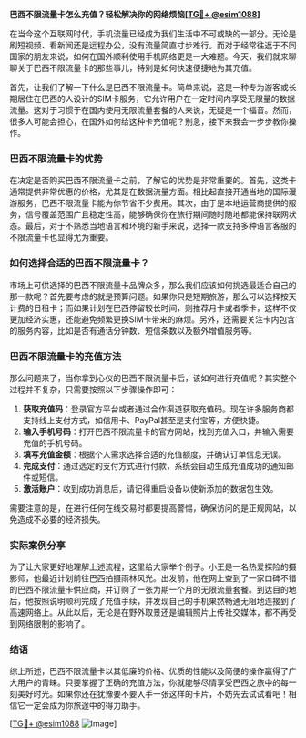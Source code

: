 **巴西不限流量卡怎么充值？轻松解决你的网络烦恼[[TG💪+ @esim1088](https://t.me/s/esim1088)]**

在当今这个互联网时代，手机流量已经成为我们生活中不可或缺的一部分。无论是刷短视频、看新闻还是远程办公，没有流量简直寸步难行。而对于经常往返于不同国家的朋友来说，如何在国外顺利使用手机网络更是一大难题。今天，我们就来聊聊关于巴西不限流量卡的那些事儿，特别是如何快速便捷地为其充值。

首先，让我们了解一下什么是巴西不限流量卡。简单来说，这是一种专为游客或长期居住在巴西的人设计的SIM卡服务，它允许用户在一定时间内享受无限量的数据流量。这对于习惯于在国内使用无限流量套餐的人来说，无疑是一个福音。然而，很多人可能会担心，在国外如何给这种卡充值呢？别急，接下来我会一步步教你操作。

### 巴西不限流量卡的优势

在决定是否购买巴西不限流量卡之前，了解它的优势是非常重要的。首先，这类卡通常提供非常优惠的价格，尤其是在数据流量方面。相比起直接开通当地的国际漫游服务，巴西不限流量卡能为你节省不少费用。其次，由于是本地运营商提供的服务，信号覆盖范围广且稳定性高，能够确保你在旅行期间随时随地都能保持联网状态。最后，对于不熟悉当地语言和环境的新手来说，选择一款支持多种语言客服的不限流量卡也显得尤为重要。

### 如何选择合适的巴西不限流量卡？

市场上可供选择的巴西不限流量卡品牌众多，那么我们应该如何挑选最适合自己的那一款呢？首先要考虑的就是预算问题。如果你只是短期旅游，那么可以选择按天计费的日租卡；而如果计划在巴西停留较长时间，则推荐月卡或者季卡，这样不仅更加经济实惠，还能避免频繁更换SIM卡带来的麻烦。另外，还需要关注卡内包含的服务内容，比如是否有通话分钟数、短信条数以及额外增值服务等。

### 巴西不限流量卡的充值方法

那么问题来了，当你拿到心仪的巴西不限流量卡后，该如何进行充值呢？其实整个过程并不复杂，只需要按照以下步骤操作即可：

1. **获取充值码**：登录官方平台或者通过合作渠道获取充值码。现在许多服务商都支持线上支付方式，如信用卡、PayPal甚至是支付宝等，方便快捷。
2. **输入手机号码**：打开巴西不限流量卡的官方网站，找到充值入口，并输入需要充值的手机号码。
3. **填写充值金额**：根据个人需求选择合适的充值额度，并确认订单信息无误。
4. **完成支付**：通过选定的支付方式进行付款，系统会自动生成充值成功的通知邮件或短信。
5. **激活账户**：收到成功消息后，请记得重启设备以使新添加的数据包生效。

需要注意的是，在进行任何在线交易时都要提高警惕，确保访问的是正规网站，以免造成不必要的经济损失。

### 实际案例分享

为了让大家更好地理解上述流程，这里给大家举个例子。小王是一名热爱探险的摄影师，他最近计划前往巴西拍摄雨林风光。出发前，他在网上查到了一家口碑不错的巴西不限流量卡供应商，并订购了一张为期一个月的无限流量套餐。到达目的地后，他按照说明顺利完成了充值手续，并发现自己的手机果然畅通无阻地连接到了高速网络上。从此以后，无论是在野外取景还是编辑照片上传社交媒体，都不再受到网络限制的影响了。

### 结语

综上所述，巴西不限流量卡以其低廉的价格、优质的性能以及简便的操作赢得了广大用户的青睐。只要掌握了正确的充值方法，你就能够尽情享受巴西之旅中的每一刻美好时光。如果你还在犹豫要不要入手一张这样的卡片，不妨先去试试看吧！相信它一定会成为你旅途中的得力助手。

[[TG💪+ @esim1088](https://t.me/s/esim1088) ![Image](https://i.postimg.cc/4NQfJmqS/Snipaste-2025-05-13-00-14-12.png)]